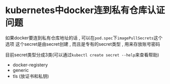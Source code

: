 # kubernetes中docker连到私有仓库认证问题

如果docker要连到私有仓库地址的话 , 可以在`pod.spec`下`imagePullSecrets`这个选项 这个secret是由secret创建 , 而且是专有的secret类型 , 用来存放账号密码

目前secret类型分成3类(可以通过`kubectl create secret --help`来查看帮助)

- docker-registery
- generic
- tls  (放证书和私钥)